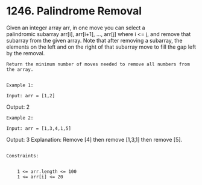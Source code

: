 # 1246. Palindrome Removal

Given an integer array arr, in one move you can select a palindromic subarray
        arr[i], arr[i+1], ..., arr[j] where i <= j, and remove
        that subarray from the given array. Note that after removing a subarray, the elements on the
        left and on the right of that subarray move to fill the gap left by the removal.

    Return the minimum number of moves needed to remove all numbers from the array.

     
    Example 1:

    Input: arr = [1,2]
Output: 2

    Example 2:

    Input: arr = [1,3,4,1,5]
Output: 3
Explanation: Remove [4] then remove [1,3,1] then remove [5].

     
    Constraints:

    
        1 <= arr.length <= 100
        1 <= arr[i] <= 20